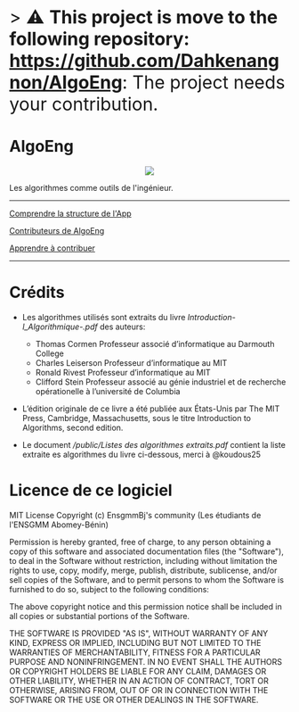  <font size="6">> :warning: **This project is move to the following repository: https://github.com/Dahkenangnon/AlgoEng**: The project needs your contribution.</font>

# AlgoEng

<p align="center">
  <img  src="./public/AlgoEng-Brand.png">
</p>

Les algorithmes comme outils de l'ingénieur.

---

[Comprendre la structure de l'App](DOCS.md)

[Contributeurs de AlgoEng](CONTRIBUTORS.md)

[Apprendre à contribuer](CONTRIBUTING.md)

---

# Crédits

- Les algorithmes utilisés sont extraits du livre _Introduction-l_Algorithmique-.pdf_
  des auteurs:

  - Thomas Cormen
    Professeur associé d’informatique au Darmouth College
  - Charles Leiserson
    Professeur d’informatique au MIT
  - Ronald Rivest
    Professeur d’informatique au MIT
  - Clifford Stein
    Professeur associé au génie industriel
    et de recherche opérationelle à l’université de Columbia

- L’édition originale de ce livre a été publiée aux États-Unis par The MIT Press, Cambridge,
  Massachusetts, sous le titre Introduction to Algorithms, second edition.

- Le document _/public/Listes des algorithmes extraits.pdf_ contient la liste extraite es algorithmes du livre ci-dessous, merci à @koudous25

# Licence de ce logiciel

MIT License
Copyright (c) EnsgmmBj's community (Les étudiants de l'ENSGMM Abomey-Bénin)

Permission is hereby granted, free of charge, to any person obtaining a copy of this software and associated documentation files (the "Software"), to deal in the Software without restriction, including without limitation the rights to use, copy, modify, merge, publish, distribute, sublicense, and/or sell copies of the Software, and to permit persons to whom the Software is furnished to do so, subject to the following conditions:

The above copyright notice and this permission notice shall be included in all copies or substantial portions of the Software.

THE SOFTWARE IS PROVIDED "AS IS", WITHOUT WARRANTY OF ANY KIND, EXPRESS OR IMPLIED, INCLUDING BUT NOT LIMITED TO THE WARRANTIES OF MERCHANTABILITY, FITNESS FOR A PARTICULAR PURPOSE AND NONINFRINGEMENT. IN NO EVENT SHALL THE AUTHORS OR COPYRIGHT HOLDERS BE LIABLE FOR ANY CLAIM, DAMAGES OR OTHER LIABILITY, WHETHER IN AN ACTION OF CONTRACT, TORT OR OTHERWISE, ARISING FROM, OUT OF OR IN CONNECTION WITH THE SOFTWARE OR THE USE OR OTHER DEALINGS IN THE SOFTWARE.
